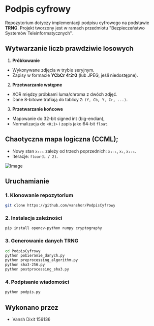 # Podpis cyfrowy
Repozytorium dotyczy implementacji podpisu cyfrowego na podstawie **TRNG**. Projekt tworzony jest w ramach przedmiotu "Bezpieczeństwo Systemów Teleinformatycznych".

## Wytwarzanie liczb prawdziwie losowych

1. **Próbkowanie**
  - Wykonywane zdjęcia w trybie seryjnym.
  - Zapisy w formacie **YCbCr 4:2:0** (lub JPEG, jeśli niedostępne).

2. **Przetwarzanie wstępne**
  - XOR między próbkami luma/chroma z dwóch zdjęć.
  - Dane 8-bitowe trafiają do tablicy `Z`: `(Y, Cb, Y, Cr, ...)`.

3. **Przetwarzanie końcowe**
  - Mapowanie do 32-bit signed int (big-endian),
  - Normalizacja do `<0;1>` i zapis jako 64-bit `float`.

## Chaotyczna mapa logiczna (CCML);

- Nowy stan `xₜ₊₁` zależy od trzech poprzednich: `xᵢ₋₁`, `xᵢ`, `xᵢ₊₁`.  
- Iteracje: `floor(L / 2)`.

![Image](https://github.com/user-attachments/assets/960e5db4-1887-42cb-8f08-ba381c031ec4)

## Uruchamianie

### 1. Klonowanie repozytorium

```bash
git clone https://github.com/vanshor/PodpisCyfrowy
```

### 2. Instalacja zależności

```bash
pip install opencv-python numpy cryptography
```

### 3. Generowanie danych TRNG

```bash
cd PodpisCyfrowy
python pobieranie_danych.py
python preprocessing_algorithm.py
python sha3-256.py
python postprocessing_sha3.py
```

### 4. Podpisanie wiadomości

```bash
python podpis.py
```

## Wykonano przez
- Vansh Dixit 156136
